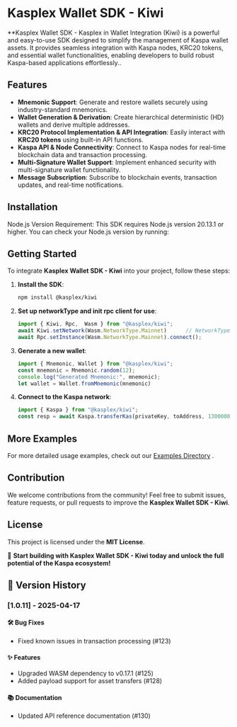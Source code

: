 # Kasplex Wallet SDK - Kiwi

**Kasplex Wallet SDK - Kasplex in Wallet Integration (Kiwi) is a powerful and easy-to-use SDK designed to simplify the management of Kaspa wallet assets. It provides seamless integration with Kaspa nodes, KRC20 tokens, and essential wallet functionalities, enabling developers to build robust Kaspa-based applications effortlessly..

## Features

- **Mnemonic Support**: Generate and restore wallets securely using industry-standard mnemonics.
- **Wallet Generation & Derivation**: Create hierarchical deterministic (HD) wallets and derive multiple addresses.
- **KRC20 Protocol Implementation & API Integration**: Easily interact with **KRC20 tokens** using built-in API functions.
- **Kaspa API & Node Connectivity**: Connect to Kaspa nodes for real-time blockchain data and transaction processing.
- **Multi-Signature Wallet Support**: Implement enhanced security with multi-signature wallet functionality.
- **Message Subscription**: Subscribe to blockchain events, transaction updates, and real-time notifications.

## Installation
Node.js Version Requirement: This SDK requires Node.js version 20.13.1 or higher. You can check your Node.js version by running:

## Getting Started

To integrate **Kasplex Wallet SDK - Kiwi** into your project, follow these steps:

1. **Install the SDK**:
   ```sh
   npm install @kasplex/kiwi
   ```
2. **Set up networkType and init rpc client for use**:
   ```typescript
   import { Kiwi, Rpc,  Wasm } from "@kasplex/kiwi";
   await Kiwi.setNetwork(Wasm.NetworkType.Mainnet)      // NetworkType.Testnet for test net
   await Rpc.setInstance(Wasm.NetworkType.Mainnet).connect();
   ```
3. **Generate a new wallet**:
   ```typescript
   import { Mnemonic, Wallet } from "@kasplex/kiwi";
   const mnemonic = Mnemonic.random(12);
   console.log("Generated Mnemonic:", mnemonic);
   let wallet = Wallet.fromMnemonic(mnemonic)
   ```
   
4. **Connect to the Kaspa network**:
   ```typescript
   import { Kaspa } from "@kasplex/kiwi";
   const resp = await Kaspa.transferKas(privateKey, toAddress, 130000000n, 10000n)
   ```

## More Examples
For more detailed usage examples, check out our [Examples Directory](https://github.com/kasplex/sdk-kiwi-examples)
.

## Contribution

We welcome contributions from the community! Feel free to submit issues, feature requests, or pull requests to improve the **Kasplex Wallet SDK - Kiwi**.

## License

This project is licensed under the **MIT License**.

🚀 **Start building with Kasplex Wallet SDK - Kiwi today and unlock the full potential of the Kaspa ecosystem!**



## 📜 Version History

### [1.0.11] - 2025-04-17

#### 🛠️ Bug Fixes
- Fixed known issues in transaction processing (#123)

#### ✨ Features
- Upgraded WASM dependency to v0.17.1 (#125)
- Added payload support for asset transfers (#128)

#### 📚 Documentation
- Updated API reference documentation (#130)

